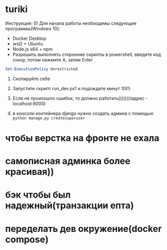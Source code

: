 # turiki  
Инструкция:
0) Для начала работы необходимы следующие программы(Windows 10):
 - Docker Desktop
 - wsl2 + Ubuntu
 - Node.js x64 + npm
 - Разрешить выполнять  сторонние скрипты в powershell, введите код снизу, потом нажмите A, затем Enter
```powershell
Set-ExecutionPolicy Unrestricted
```
1) Скопируйте себе
2) Запустите скрипт run_dev.ps1 и подождите минут 10(!)
3) Если не произошло ошибок, то должно работать)))))))(адрес - localhost:8000)

4) в консоли контейнера django нужно создать админа с помощью ```python manage.py createsuperuser```

# чтобы верстка на фронте не ехала
# самописная админка более красивая))
# бэк чтобы был надежный(транзакции епта)
# переделать дев окружение(docker compose)